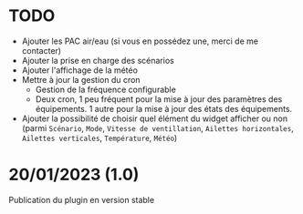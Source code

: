 # TODO
 - Ajouter les PAC air/eau (si vous en possédez une, merci de me contacter)
 - Ajouter la prise en charge des scénarios
 - Ajouter l'affichage de la météo
 - Mettre à jour la gestion du cron
    - Gestion de la fréquence configurable
    - Deux cron, 1 peu fréquent pour la mise à jour des paramètres des équipements. 1 autre pour la mise à jour des états des équipements.
 - Ajouter la possibilité de choisir quel élément du widget afficher ou non (parmi `Scénario`, `Mode`, `Vitesse de ventillation`, `Ailettes horizontales`, `Ailettes verticales`, `Température`, `Météo`)

# 20/01/2023 (1.0)
Publication du plugin en version stable